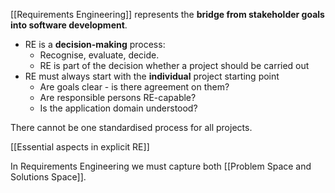 [[Requirements Engineering]] represents the **bridge from stakeholder goals into software development**.

- RE is a **decision-making** process:
	- Recognise, evaluate, decide.
	- RE is part of the decision whether a project should be carried out
- RE must always start with the **individual** project starting point
	- Are goals clear - is there agreement on them?
	- Are responsible persons RE-capable?
	- Is the application domain understood?

There cannot be one standardised process for all projects.

[[Essential aspects in explicit RE]]

In Requirements Engineering we must capture both [[Problem Space and Solutions Space]].